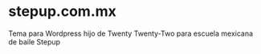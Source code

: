# stepup.com.mx
Tema para Wordpress hijo de Twenty Twenty-Two para escuela mexicana de baile Stepup
